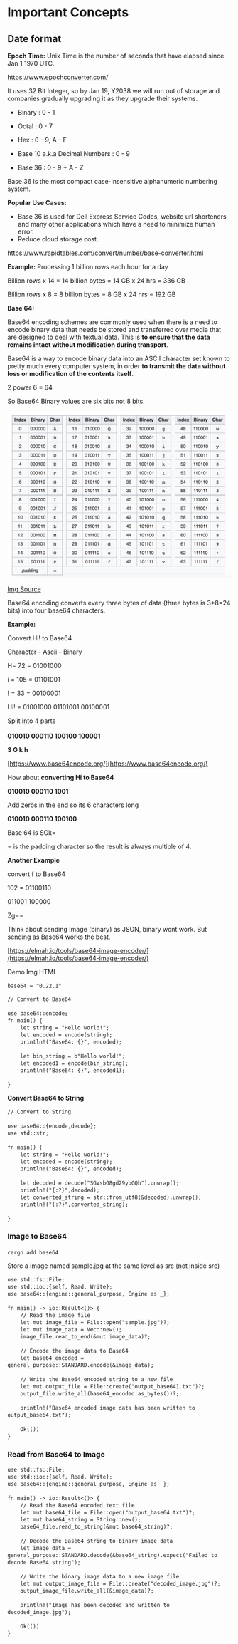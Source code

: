 # Important Concepts

## Date format

**Epoch Time:** Unix Time is the number of seconds that have elapsed since Jan 1 1970 UTC.

https://www.epochconverter.com/

It uses 32 Bit Integer, so by Jan 19, Y2038 we will run out of storage and companies gradually upgrading it as they upgrade their systems.

- Binary : 0 - 1
- Octal : 0 - 7
- Hex : 0 - 9, A - F

- Base 10 a.k.a Decimal Numbers : 0 - 9
- Base 36 : 0 - 9 + A - Z



Base 36 is the most compact case-insensitive alphanumeric numbering system.

**Popular Use Cases:**

* Base 36 is used for Dell Express Service Codes, website url shorteners and many other applications which have a need to minimize human error.
* Reduce cloud storage cost.

https://www.rapidtables.com/convert/number/base-converter.html

**Example:** Processing 1 billion rows each hour for a day

Billion rows x 14 = 14 billion bytes = 14 GB x 24 hrs = 336 GB&#x20;

Billion rows x 8 = 8 billion bytes = 8 GB x 24 hrs = 192 GB

**Base 64:**

Base64 encoding schemes are commonly used when there is a need to encode binary data that needs be stored and transferred over media that are designed to deal with textual data. This is **to ensure that the data remains intact without modification during transport**.

Base64 is a way to encode binary data into an ASCII character set known to pretty much every computer system, in order **to transmit the data without loss or modification of the contents itself**.

2 power 6 = 64

So Base64 Binary values are six bits not 8 bits.

<img src="../assets/binary_character_mapping.png" />

[Img Source](https://medium.com/swlh/powering-the-internet-with-base64-d823ec5df747)

Base64 encoding converts every three bytes of data (three bytes is 3\*8=24 bits) into four base64 characters.

**Example:**

Convert Hi! to Base64

Character - Ascii - Binary

H= 72 = 01001000

i = 105 = 01101001

! = 33 = 00100001


Hi! = 01001000 01101001 00100001

Split into 4 parts\
\
**010010  000110  100100  100001**

**S G k h**

[https://www.base64encode.org/](https://www.base64encode.org/)

How about **converting Hi to Base64**

**010010 000110 1001**

Add zeros in the end so its 6 characters long

**010010 000110 100100**

Base 64 is  SGk=

\= is the padding character so the result is always multiple of 4.

**Another Example**

convert  f to Base64

102 = 01100110

011001 100000

Zg==

Think about sending Image (binary) as JSON, binary wont work. But sending as Base64 works the best.

[https://elmah.io/tools/base64-image-encoder/](https://elmah.io/tools/base64-image-encoder/)

Demo  Img HTML

```
base64 = "0.22.1"
```


```
// Convert to Base64

use base64::encode;
fn main() {
    let string = "Hello world!";
    let encoded = encode(string);
    println!("Base64: {}", encoded);
    
    let bin_string = b"Hello world!";
    let encoded1 = encode(bin_string);
    println!("Base64: {}", encoded1);
       
}
```

**Convert Base64 to String**

```
// Convert to String

use base64::{encode,decode};
use std::str;

fn main() {
    let string = "Hello world!";
    let encoded = encode(string);
    println!("Base64: {}", encoded);
    
    let decoded = decode("SGVsbG8gd29ybGQh").unwrap();
    println!("{:?}",decoded);
    let converted_string = str::from_utf8(&decoded).unwrap();
    println!("{:?}",converted_string);

}
```

### Image to Base64

```cargo add base64```

Store a image named sample.jpg at the same level as src (not inside src)

```
use std::fs::File;
use std::io::{self, Read, Write};
use base64::{engine::general_purpose, Engine as _};

fn main() -> io::Result<()> {
    // Read the image file
    let mut image_file = File::open("sample.jpg")?;
    let mut image_data = Vec::new();
    image_file.read_to_end(&mut image_data)?;

    // Encode the image data to Base64
    let base64_encoded = general_purpose::STANDARD.encode(&image_data);

    // Write the Base64 encoded string to a new file
    let mut output_file = File::create("output_base641.txt")?;
    output_file.write_all(base64_encoded.as_bytes())?;

    println!("Base64 encoded image data has been written to output_base64.txt");

    Ok(())
}

```

### Read from Base64 to Image

```
use std::fs::File;
use std::io::{self, Read, Write};
use base64::{engine::general_purpose, Engine as _};

fn main() -> io::Result<()> {
    // Read the Base64 encoded text file
    let mut base64_file = File::open("output_base64.txt")?;
    let mut base64_string = String::new();
    base64_file.read_to_string(&mut base64_string)?;

    // Decode the Base64 string to binary image data
    let image_data = general_purpose::STANDARD.decode(&base64_string).expect("Failed to decode Base64 string");

    // Write the binary image data to a new image file
    let mut output_image_file = File::create("decoded_image.jpg")?;
    output_image_file.write_all(&image_data)?;

    println!("Image has been decoded and written to decoded_image.jpg");

    Ok(())
}

```

